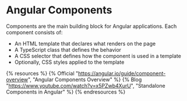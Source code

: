 # Angular Components

Components are the main building block for Angular applications. Each component consists of:

* An HTML template that declares what renders on the page
* A TypeScript class that defines the behavior
* A CSS selector that defines how the component is used in a template
* Optionally, CSS styles applied to the template

{% resources %}
  {% Official "https://angular.io/guide/component-overview", "Angular Components Overview" %}
  {% Blog "https://www.youtube.com/watch?v=x5PZwb4XurU", "Standalone Components in Angular" %}
{% endresources %}